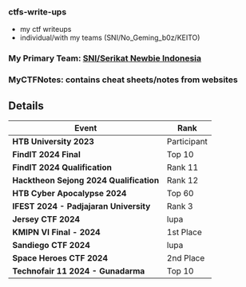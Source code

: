 ### ctfs-write-ups
- my ctf writeups
- individual/with my teams (SNI/No_Geming_b0z/KEITO)

### My Primary Team: [SNI/Serikat Newbie Indonesia](https://serikatnewbie.me)
### MyCTFNotes: contains cheat sheets/notes from websites


## Details

| Event                        | Rank  |
|------------------------------|--------------|
| **HTB University 2023**       | Participant  |
| **FindIT 2024 Final**         | Top 10       |
| **FindIT 2024 Qualification** | Rank 11      |
| **Hacktheon Sejong 2024 Qualification** | Rank 12 |
| **HTB Cyber Apocalypse 2024** | Top 60 |
| **IFEST 2024 - Padjajaran University** | Rank 3 |
| **Jersey CTF 2024** | lupa |
| **KMIPN VI Final - 2024** | 1st Place |
| **Sandiego CTF 2024** | lupa |
| **Space Heroes CTF 2024** | 2nd Place |
| **Technofair 11 2024 - Gunadarma** | Top 10 |
